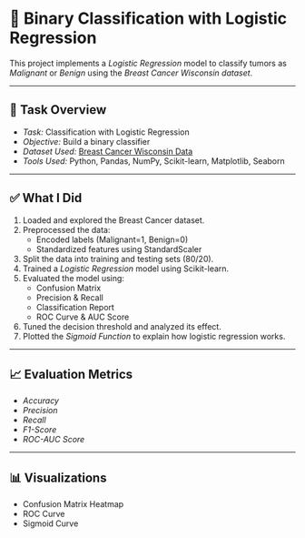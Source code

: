 # 🧠 Binary Classification with Logistic Regression

This project implements a *Logistic Regression* model to classify tumors as *Malignant* or *Benign* using the *Breast Cancer Wisconsin dataset*.

---

## 📌 Task Overview

- *Task:* Classification with Logistic Regression  
- *Objective:* Build a binary classifier  
- *Dataset Used:* [Breast Cancer Wisconsin Data](https://www.kaggle.com/datasets/uciml/breast-cancer-wisconsin-data)  
- *Tools Used:* Python, Pandas, NumPy, Scikit-learn, Matplotlib, Seaborn

---

## ✅ What I Did

1. Loaded and explored the Breast Cancer dataset.
2. Preprocessed the data:
   - Encoded labels (Malignant=1, Benign=0)
   - Standardized features using StandardScaler
3. Split the data into training and testing sets (80/20).
4. Trained a *Logistic Regression* model using Scikit-learn.
5. Evaluated the model using:
   - Confusion Matrix
   - Precision & Recall
   - Classification Report
   - ROC Curve & AUC Score
6. Tuned the decision threshold and analyzed its effect.
7. Plotted the *Sigmoid Function* to explain how logistic regression works.

---

## 📈 Evaluation Metrics

- *Accuracy*
- *Precision*
- *Recall*
- *F1-Score*
- *ROC-AUC Score*

---

## 📊 Visualizations

- Confusion Matrix Heatmap
- ROC Curve
- Sigmoid Curve
  
